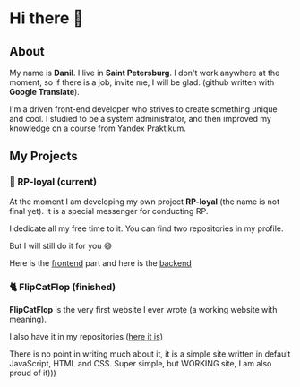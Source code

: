 # Hi there 👋 

## About
My name is **Danil**. I live in **Saint Petersburg**. I don't work anywhere at the moment, so if there is a job, invite me, I will be glad. (github written with **Google Translate**).

I'm a driven front-end developer who strives to create something unique and cool. I studied to be a system administrator, and then improved my knowledge on a course from Yandex Praktikum.

## My Projects

### 📱 RP-loyal (current)
At the moment I am developing my own project __RP-loyal__ (the name is not final yet). It is a special messenger for conducting RP.

I dedicate all my free time to it. You can find two repositories in my profile.

But I will still do it for you 😄

Here is the [frontend](https://github.com/Silence1sGolden/rp-loyal) part and here is the [backend](https://github.com/Silence1sGolden/rp-loyal-server)

### 🐈 FlipCatFlop (finished)
__FlipCatFlop__ is the very first website I ever wrote (a working website with meaning).

I also have it in my repositories ([here it is](https://github.com/Silence1sGolden/FlipCatFlop))

There is no point in writing much about it, it is a simple site written in default JavaScript, HTML and CSS. Super simple, but WORKING site, I am also proud of it)))
